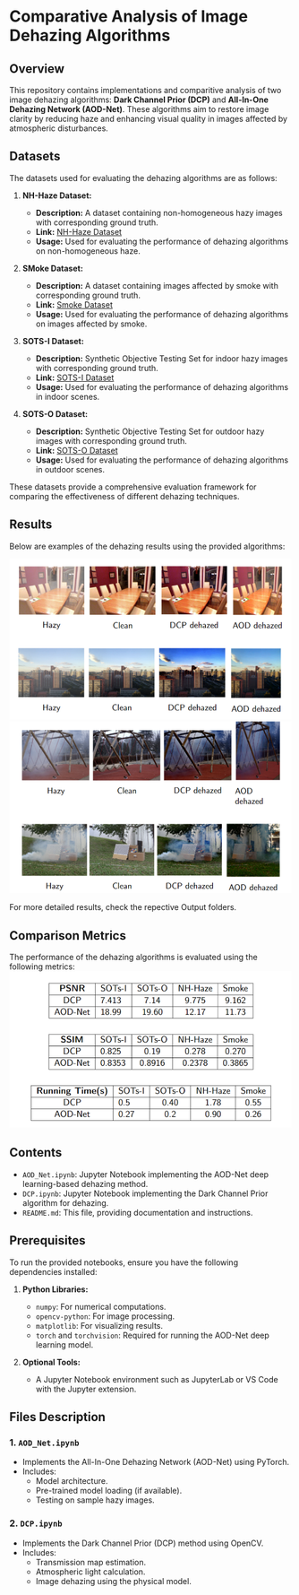 # Comparative Analysis of Image Dehazing Algorithms

## Overview
This repository contains implementations and comparitive analysis of two image dehazing algorithms: **Dark Channel Prior (DCP)** and **All-In-One Dehazing Network (AOD-Net)**. These algorithms aim to restore image clarity by reducing haze and enhancing visual quality in images affected by atmospheric disturbances.

## Datasets
The datasets used for evaluating the dehazing algorithms are as follows:

1. **NH-Haze Dataset:**
    - **Description:** A dataset containing non-homogeneous hazy images with corresponding ground truth.
    - **Link:** [NH-Haze Dataset](https://data.vision.ee.ethz.ch/cvl/ntire20/nh-haze/)
    - **Usage:** Used for evaluating the performance of dehazing algorithms on non-homogeneous haze.

2. **SMoke Dataset:**
    - **Description:** A dataset containing images affected by smoke with corresponding ground truth.
    - **Link:** [Smoke Dataset](https://www.kaggle.com/datasets/ahanray/smoke-real-dense-non-uniform-fog)
    - **Usage:** Used for evaluating the performance of dehazing algorithms on images affected by smoke.

3. **SOTS-I Dataset:**
    - **Description:** Synthetic Objective Testing Set for indoor hazy images with corresponding ground truth.
    - **Link:** [SOTS-I Dataset](https://sites.google.com/view/reside-dehaze-datasets/reside-v0)
    - **Usage:** Used for evaluating the performance of dehazing algorithms in indoor scenes.

4. **SOTS-O Dataset:**
    - **Description:** Synthetic Objective Testing Set for outdoor hazy images with corresponding ground truth.
    - **Link:** [SOTS-O Dataset](https://sites.google.com/view/reside-dehaze-datasets/reside-v0)
    - **Usage:** Used for evaluating the performance of dehazing algorithms in outdoor scenes.

These datasets provide a comprehensive evaluation framework for comparing the effectiveness of different dehazing techniques.

## Results

Below are examples of the dehazing results using the provided algorithms:

![Dehazing Example](./Analysis/Output_1.png)
![Dehazing Example](./Analysis/Output_2.png)

For more detailed results, check the repective Output folders.

## Comparison Metrics

The performance of the dehazing algorithms is evaluated using the following metrics:
![Comparison Metrics](./Analysis/Comparison_Metrics.png)

## Contents
- `AOD_Net.ipynb`: Jupyter Notebook implementing the AOD-Net deep learning-based dehazing method.
- `DCP.ipynb`: Jupyter Notebook implementing the Dark Channel Prior algorithm for dehazing.
- `README.md`: This file, providing documentation and instructions.

## Prerequisites
To run the provided notebooks, ensure you have the following dependencies installed:

1. **Python Libraries:**
   - `numpy`: For numerical computations.
   - `opencv-python`: For image processing.
   - `matplotlib`: For visualizing results.
   - `torch` and `torchvision`: Required for running the AOD-Net deep learning model.

2. **Optional Tools:**
   - A Jupyter Notebook environment such as JupyterLab or VS Code with the Jupyter extension.

## Files Description
### 1. `AOD_Net.ipynb`
- Implements the All-In-One Dehazing Network (AOD-Net) using PyTorch.
- Includes:
  - Model architecture.
  - Pre-trained model loading (if available).
  - Testing on sample hazy images.

### 2. `DCP.ipynb`
- Implements the Dark Channel Prior (DCP) method using OpenCV.
- Includes:
  - Transmission map estimation.
  - Atmospheric light calculation.
  - Image dehazing using the physical model.



